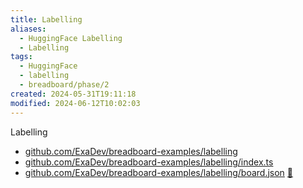 ```yaml
---
title: Labelling
aliases:
  - HuggingFace Labelling
  - Labelling
tags:
  - HuggingFace
  - labelling
  - breadboard/phase/2
created: 2024-05-31T19:11:18
modified: 2024-06-12T10:02:03
---
```


Labelling

- [github.com/ExaDev/breadboard-examples/labelling](https://github.com/ExaDev/breadboard-examples/blob/main/src/examples/labelling)
- [github.com/ExaDev/breadboard-examples/labelling/index.ts](https://github.com/ExaDev/breadboard-examples/blob/main/src/examples/labelling/index.ts)
- [github.com/ExaDev/breadboard-examples/labelling/board.json](https://github.com/ExaDev/breadboard-examples/blob/main/src/examples/labelling/board.json) [🔗](https://breadboard-ai.web.app/?mode=list&board=https://raw.githubusercontent.com/ExaDev/breadboard-examples/main/src/examples/labelling/board.json)
